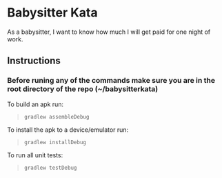 # Babysitter Kata
As a babysitter, I want to know how much I will get paid for one night of work.

## Instructions
### Before runing any of the commands make sure you are in the root directory of the repo (~/babysitterkata)
To build an apk run:
>`gradlew assembleDebug`

To install the apk to a device/emulator run:
>`gradlew installDebug`

To run all unit tests:
>`gradlew testDebug`
